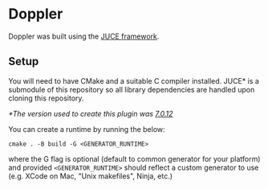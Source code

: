 # Doppler

Doppler was built using the [JUCE framework](https://github.com/juce-framework/JUCE).

## Setup

You will need to have CMake and a suitable C compiler installed. JUCE* is a submodule of this repository so
all library dependencies are handled upon cloning this repository.

_*The version used to create this plugin was [7.0.12](https://github.com/juce-framework/JUCE/releases/tag/7.0.12)_

You can create a runtime by running the below:

```
cmake . -B build -G <GENERATOR_RUNTIME>
```

where the G flag is optional (default to common generator for your platform) and provided `<GENERATOR_RUNTIME>` should reflect a custom generator to use (e.g. XCode on Mac, "Unix makefiles", Ninja, etc.)
